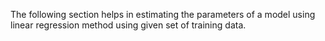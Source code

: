 The following section helps in estimating the parameters of a model using linear regression method using given set of training data.
